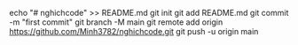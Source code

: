 
echo "# nghichcode" >> README.md
git init
git add README.md
git commit -m "first commit"
git branch -M main
git remote add origin https://github.com/Minh3782/nghichcode.git
git push -u origin main
